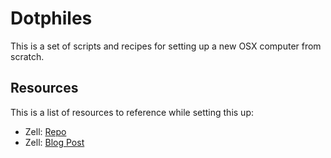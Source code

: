 # Dotphiles

This is a set of scripts and recipes for setting up a new OSX computer from scratch.

## Resources

This is a list of resources to reference while setting this up:

* Zell: [Repo](https://github.com/zellwk/dotfiles)
* Zell: [Blog Post](https://zellwk.com/blog/mac-setup-2/)
